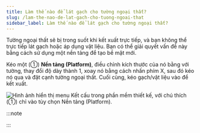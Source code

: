 ```yaml
---
title: Làm thế nào để lát gạch cho tường ngoại thất?
slug: /lam-the-nao-de-lat-gach-cho-tuong-ngoai-that
sidebar_label: Làm thế nào để lát gạch cho tường ngoại thất?
---
```


Tường ngoại thất sẽ bị trong suốt khi kết xuất trực tiếp, và bạn không thể trực tiếp lát gạch hoặc áp dụng vật liệu. Bạn có thể giải quyết vấn đề này bằng cách sử dụng một nền tảng để tạo bề mặt mới.

Kéo một (①) **Nền tảng (Platform)**, điều chỉnh kích thước của nó bằng với tường, thay đổi độ dày thành 1, xoay nó bằng cách nhấn phím X, sau đó kéo nó qua và đặt cạnh tường ngoại thất. Cuối cùng, kéo gạch/vật liệu vào để kết xuất.

![Hình ảnh hiển thị menu Kết cấu trong phần mềm thiết kế, với chú thích (①) chỉ vào tùy chọn Nền tảng (Platform).](https://storage.googleapis.com/jegavn_kb/images/9d8120ba-f8fa-4608-9ad5-c44187fc5dac.png)

:::note

:::